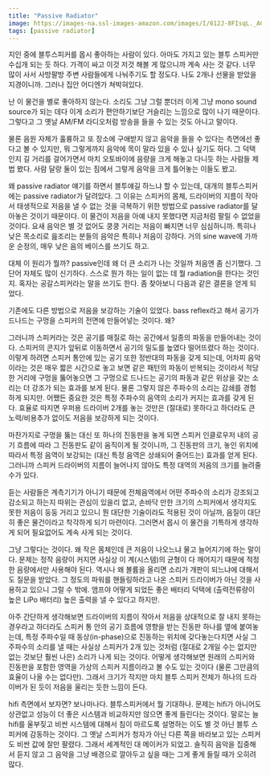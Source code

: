 ```yaml
---
title: "Passive Radiator"
image: https://images-na.ssl-images-amazon.com/images/I/612J-8FIsqL._AC_SL1100_.jpg
tags: [passive radiator]
---
```


지인 중에 블투스피커를 몹시 좋아하는 사람이 있다. 아마도 가지고 있는 블투 스피커만 수십개 되는 듯 하다. 가격이 싸고 이것 저것 해볼 게 많으니까 계속 사는 것 같다. 너무 많이 사서 사방팔방 주변 사람들에게 나눠주기도 할 정도다. 나도 2개나 선물을 받았을 지경이니까. 그러나 집안 어디엔가 쳐박혀있다.  

난 이 물건을 별로 좋아하지 않는다. 소리도 그냥 그럴 뿐더러 이게 그냥 mono sound source가 되는 데다 이게 소리가 편안하기보단 거슬리는 느낌으로 많이 나기 때문이다. 그렇다고 그 옛날 AM/FM 라디오처럼 방송을 들을 수 있는 것도 아니고 말이다. 

물론 음원 자체가 훌륭하고 또 장소에 구애받지 않고 음악을 들을 수 있다는 측면에선 좋다고 볼 수 있지만, 뭐 그렇게까지 음악에 목이 말라 있을 수 있나 싶기도 하다. 그 덕택인지 길 거리를 걸어가면서 마치 오토바이에 음량을 크게 해놓고 다니듯 하는 사람들 제법 봤다. 사람 달랑 둘이 있는 짐에서 그렇게 음악을 크게 틀어놓는 이들도 봤고. 

왜 passive radiator 얘기를 하면서 블투얘길 하느냐 할 수 있는데, 대개의 블투스피커에는 passive radiator가 달려있다. 그 이유는 스피커의 몸체, 드라이버의 지름이 작아서 태생적으로 저음을 낼 수 없는 것을 극복하기 위한 방법으로 passive radiator를 달아놓은 것이기 때문이다. 이 물건이 저음을 아예 내지 못했다면 지금처럼 팔릴 수 없었을 것이다. 요새 음악은 별 것 없어도 쿵쿵 거리는 저음이 빠지면 너무 심심하니까. 특히나 낮은 목소리로 읊조리는 분들의 음악은 특히나 저음이 강하다. 거의 sine wave에 가까운 순정의, 매우 낮은 음의 베이스를 쓰기도 하고.

대체 이 원리가 뭘까? passive인데 왜 더 큰 소리가 나는 것일까 처음엔 좀 신기했다. 그 단어 자체도 많이 신기하다. 스스로 뭔가 하는 일이 없는 데 뭘 radiation을 한다는 것인지. 혹자는 공갈스피커라는 말을 쓰기도 한다. 좀 찾아보니 다음과 같은 결론을 얻게 되었다.

기존에도 다른 방법으로 저음을 보강하는 기술이 있었다. bass reflex라고 해서 공기가 드나드는 구멍을 스피커의 전면에 만들어넣는 것이다. 왜?

그러니까 스피커라는 것은 공기를 매질로 하는 공간에서 일종의 파동을 만들어내는 것이다. 스피커의 콘지가 앞뒤로 이동하면서 공기의 밀도를 높였다 떨어뜨렸다 하는 것이다. 이렇게 하려면 스피커 통안에 있는 공기 또한 정반대의 파동을 갖게 되는데, 어차피 음악이라는 것은 매우 짧은 시간으로 놓고 보면 같은 패턴의 파동이 반복되는 것이라서 적당한 거리에 구멍을 뚫어놓으면 그 구멍으로 드나드는 공기의 파동과 같은 위상을 갖는 소리는 더 강조가 되는 효과를 보게 된다. 물론 그렇지 않은 주파수의 소리는 감쇄를 경험하게 되지만. 어쨌든 중요한 것은 특정 주파수의 음역의 소리가 커지는 효과를 갖게 된다. 효율로 따지면 우퍼용 드라이버 2개를 놓는 것만은 (절대로) 못하다고 하더라도 큰 노력/비용추가 없이도 저음을 보강하게 되는 것이다.

마찬가지로 구멍을 뚫는 대신 또 하나의 진동판을 놓게 되면 스피커 인클로우저 내의 공기 흐름에 따라 그 진동판도 같이 움직이게 될 것이니까, 그 진동판의 크기, 놓인 위치에 따라서 특정 음역이 보강되는 (대신 특정 음역은 상쇄되어 줄어드는) 효과를 얻게 된다. 그러니까 스피커 드라이버의 지름이 늘어나지 않아도 특정 대역의 저음의 크기를 늘려줄 수가 있다.

듣는 사람들은 계측기기가 아니기 때문에 전체음역에서 어떤 주파수의 소리가 강조되고 감소되고 하는지 따위는 관심이 있을리 없고, 손바닥 만한 크기의 스피커에서 생각지도 못한 저음이 둥둥 거리고 있으니 뭔 대단한 기술이라도 적용된 것이 아닐까, 음질이 대단히 좋은 물건이라고 착각하게 되기 마련이다. 그러면서 몹시 이 물건을 기특하게 생각하게 되어 필요없어도 계속 사게 되는 것이다. 

그냥 그렇다는 것이다. 왜 작은 몸체인데 큰 저음이 나오느냐 물고 늘어지기에 하는 말이다. 문제는 정작 음량이 커지면 사실상 이 계(시스템)의 균형이 다 깨어지기 때문에 적정한 음량에서만 사용해야 된다. 역시나 왜 볼륨을 올리면 소리가 개판이 되느냐에 대해서도 질문을 받았다. 그 정도의 파워를 핸들링하라고 나온 스피커 드라이버가 아닌 것을 사용하고 있으니 그럴 수 밖에. 앰프야 어떻게 되었든 좋은 배터리 덕택에 (출력전류량이 높은 LiPo 배터리) 높은 출력을 낼 수 있다고 하지만.

아주 간단하게 생각해보면 드라이버의 지름이 작아서 저음을 상대적으로 잘 내지 못하는 경우라고 하더라도 스피커 통 안의 공기 흐름에 영향을 받는 진동판 하나를 옆에 붙여놓는데, 특정 주파수일 때 동상(in-phase)으로 진동하는 위치에 갖다놓는다치면 사실 그 주파수의 소리를 낼 때는 사실상 스피커가 2개 있는 것처럼 (절대로 2개일 수는 없지만 없는 것보단 훨씬 나은) 소리가 나게 되는 것이다. 어떻게 생각해보면 원래의 스피커와 진동판을 포함한 영역을 가상의 스피커 지름이라고 볼 수도 있는 것이다 (물론 그만큼의 효율이 나올 수는 없다만). 그래서 크기가 작지만 마치 블투 스피커 전체가 하나의 드라이버가 된 듯이 저음을 울리는 듯한 느낌이 든다.

hifi 측면에서 보자면? 보나마나다. 블투스피커에서 뭘 기대하나. 문제는 hifi가 아니어도 상관없고 성능이 더 좋은 시스템과 비교하지만 않으면 좋게 들린다는 것이다. 말로는 늘 hifi를 울부짖고 비싼 시스템에 대해서 침이 마르도록 설명하는 이도 별 것 아닌 블투 스피커에 감동하는 것이다. 그 옛날 스피커가 청자가 아닌 다른 쪽을 바라보고 있는 스피커도 비싼 값에 잘만 팔렸다. 그래서 세계적인 대 메이커가 되었고. 솔직히 음악을 집중해서 듣지 않고 그 음악을 그냥 배경으로 깔아두고 싶을 때는 그게 좋게 들릴 때가 오히려 많다. 